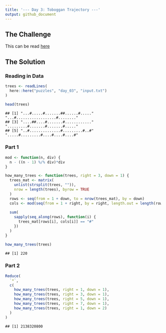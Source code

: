 ```yaml
---
title: '--- Day 3: Toboggan Trajectory ---'
output: github_document
---
```




## The Challenge

This can be read [here](https://adventofcode.com/2020/day/3)

## The Solution

### Reading in Data


```r
trees <- readLines(
  here::here("puzzles", "day_03", "input.txt")
)

head(trees)
```

```
## [1] "...#.....#.......##......#....." "...#..................#........"
## [3] "....##....#.......#............" ".........#.......#.......#....."
## [5] "..#..............#.........#..#" ".....#.........#....#....#....#"
```

### Part 1


```r
mod <- function(n, div) {
  n - ((n - 1) %/% div)*div
}

how_many_trees <- function(trees, right = 3, down = 1) {
  trees_mat <- matrix(
    unlist(strsplit(trees, "")), 
    nrow = length(trees), byrow = TRUE
  )
  rows <- seq(from = 1 + down, to = nrow(trees_mat), by = down)
  cols <- mod(seq(from = 1 + right, by = right, length.out = length(rows)), ncol(trees_mat))
  
  sum(
    sapply(seq_along(rows), function(i) {
      trees_mat[rows[i], cols[i]] == "#"
    })
  )
}

how_many_trees(trees)
```

```
## [1] 220
```

### Part 2


```r
Reduce(
  `*`,
  c(
    how_many_trees(trees, right = 1, down = 1),
    how_many_trees(trees, right = 3, down = 1),
    how_many_trees(trees, right = 5, down = 1),
    how_many_trees(trees, right = 7, down = 1),
    how_many_trees(trees, right = 1, down = 2)
  )
)
```

```
## [1] 2138320800
```

